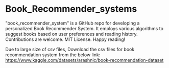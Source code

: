 # Book_Recommender_systems
"book_recommender_system" is a GitHub repo for developing a personalized Book Recommender System. It employs various algorithms to suggest books based on user preferences and reading history. Contributions are welcome. MIT License. Happy reading!



Due to large size of csv files, Download the csv files for book recommendation system from the below link:
https://www.kaggle.com/datasets/arashnic/book-recommendation-dataset
